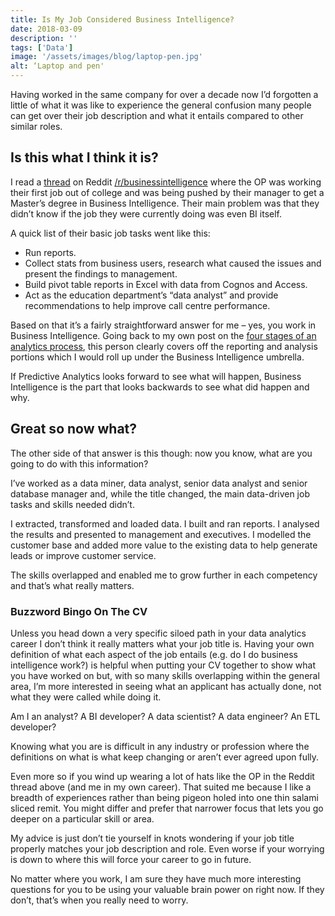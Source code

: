 ```yaml
---
title: Is My Job Considered Business Intelligence?
date: 2018-03-09
description: ''
tags: ['Data']
image: '/assets/images/blog/laptop-pen.jpg'
alt: ‘Laptop and pen'
---
```

Having worked in the same company for over a decade now I&#8217;d forgotten a little of what it was like to experience the general confusion many people can get over their job description and what it entails compared to other similar roles.

## Is this what I think it is?

I read a [thread](https://www.reddit.com/r/BusinessIntelligence/comments/76g1eu/is_my_job_considered_business_intelligence_and/) on Reddit [/r/businessintelligence](https://www.reddit.com/r/BusinessIntelligence/) where the OP was working their first job out of college and was being pushed by their manager to get a Master&#8217;s degree in Business Intelligence. Their main problem was that they didn&#8217;t know if the job they were currently doing was even BI itself.

A quick list of their basic job tasks went like this:

  * Run reports.
  * Collect stats from business users, research what caused the issues and present the findings to management.
  * Build pivot table reports in Excel with data from Cognos and Access.
  * Act as the education department&#8217;s &#8220;data analyst&#8221; and provide recommendations to help improve call centre performance.

Based on that it&#8217;s a fairly straightforward answer for me &#8211; yes, you work in Business Intelligence. Going back to my own post on the [four stages of an analytics process](/my-five-stages-of-the-analytics-process), this person clearly covers off the reporting and analysis portions which I would roll up under the Business Intelligence umbrella.

If Predictive Analytics looks forward to see what will happen, Business Intelligence is the part that looks backwards to see what did happen and why.

## Great so now what?

The other side of that answer is this though: now you know, what are you going to do with this information?

I&#8217;ve worked as a data miner, data analyst, senior data analyst and senior database manager and, while the title changed, the main data-driven job tasks and skills needed didn&#8217;t.

I extracted, transformed and loaded data. I built and ran reports. I analysed the results and presented to management and executives. I modelled the customer base and added more value to the existing data to help generate leads or improve customer service.

The skills overlapped and enabled me to grow further in each competency and that&#8217;s what really matters.

### Buzzword Bingo On The CV

Unless you head down a very specific siloed path in your data analytics career I don&#8217;t think it really matters what your job title is. Having your own definition of what each aspect of the job entails (e.g. do I do business intelligence work?) is helpful when putting your CV together to show what you have worked on but, with so many skills overlapping within the general area, I&#8217;m more interested in seeing what an applicant has actually done, not what they were called while doing it.

Am I an analyst? A BI developer? A data scientist? A data engineer? An ETL developer?

Knowing what you are is difficult in any industry or profession where the definitions on what is what keep changing or aren&#8217;t ever agreed upon fully.

Even more so if you wind up wearing a lot of hats like the OP in the Reddit thread above (and me in my own career). That suited me because I like a breadth of experiences rather than being pigeon holed into one thin salami sliced remit. You might differ and prefer that narrower focus that lets you go deeper on a particular skill or area.

My advice is just don&#8217;t tie yourself in knots wondering if your job title properly matches your job description and role. Even worse if your worrying is down to where this will force your career to go in future.

No matter where you work, I am sure they have much more interesting questions for you to be using your valuable brain power on right now. If they don&#8217;t, that&#8217;s when you really need to worry.